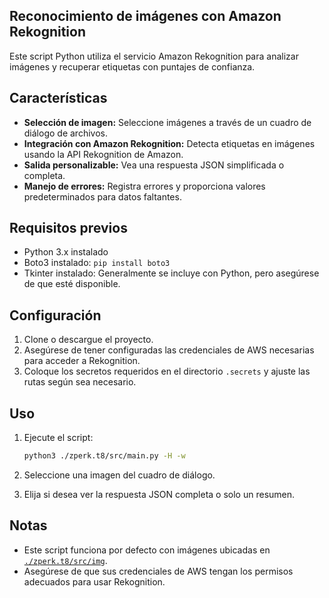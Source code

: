 ## Reconocimiento de imágenes con Amazon Rekognition

Este script Python utiliza el servicio Amazon Rekognition para analizar imágenes y recuperar etiquetas con puntajes de confianza.

## Características

- **Selección de imagen:** Seleccione imágenes a través de un cuadro de diálogo de archivos.
- **Integración con Amazon Rekognition:** Detecta etiquetas en imágenes usando la API Rekognition de Amazon.
- **Salida personalizable:** Vea una respuesta JSON simplificada o completa.
- **Manejo de errores:** Registra errores y proporciona valores predeterminados para datos faltantes.

## Requisitos previos

- Python 3.x instalado
- Boto3 instalado: `pip install boto3`
- Tkinter instalado: Generalmente se incluye con Python, pero asegúrese de que esté disponible.

## Configuración

1. Clone o descargue el proyecto.
2. Asegúrese de tener configuradas las credenciales de AWS necesarias para acceder a Rekognition.
3. Coloque los secretos requeridos en el directorio `.secrets` y ajuste las rutas según sea necesario.

## Uso

1. Ejecute el script:

   ```bash
   python3 ./zperk.t8/src/main.py -H -w
   ```

2. Seleccione una imagen del cuadro de diálogo.
3. Elija si desea ver la respuesta JSON completa o solo un resumen.

## Notas

- Este script funciona por defecto con imágenes ubicadas en [`./zperk.t8/src/img`](./src/img).
- Asegúrese de que sus credenciales de AWS tengan los permisos adecuados para usar Rekognition.
